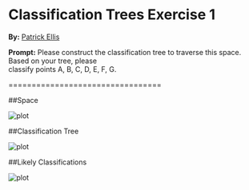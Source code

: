Classification Trees Exercise 1 
================================

**By:** [Patrick Ellis](http://patellis.wordpress.com/)

**Prompt:** Please	construct	the	classification	tree	to	traverse	this	space.	Based	on	your	tree, please	
classify	points	A,	B,	C,	D,	E,	F,	G.

=================================

##Space

![plot](http://patellis.files.wordpress.com/2014/03/g11.png)

##Classification Tree

![plot](http://patellis.files.wordpress.com/2014/03/g2.png)

##Likely Classifications

![plot](http://patellis.files.wordpress.com/2014/03/g3.png)
